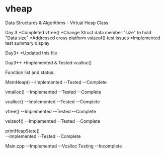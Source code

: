 vheap
=====

Data Structures &amp; Algorithms - Virtual Heap Class

Day 3
*Completed vfree()
*Change Struct data member "size" to hold "Data size"
*Addressed cross platform vsizeof() test issues
*Implemented test summary display

Day3+
*Updated this file

Day3++
*Implemented & Tested vcalloc()


Function list and status:

MemHeap()
--Implemented
--Tested
--Complete

vmalloc()
--Implemented
--Tested
--Complete

vcalloc()
--Implemented
--Tested
--Complete

vfree()
--Implemented
--Tested
--Complete

vsizeof()
--Implemented
--Tested 
--Complete

printHeapState()         
--Implemented
--Tested
--Complete

Main.cpp
--Implemented
--Vcalloc Testing
--Incomplete